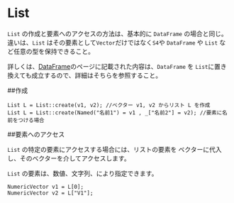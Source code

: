 # List

`List` の作成と要素へのアクセスの方法は、基本的に `DataFrame` の場合と同じ。違いは、`List` はその要素として`Vector`だけではなく`S4`や `DataFrame` や `List` など任意の型を保持できること。

詳しくは、[DataFrame](dataframe.md)のページに記載された内容は、`DataFrame` を `List`に置き換えても成立するので、詳細はそちらを参照すること。


##作成

```
List L = List::create(v1, v2); //ベクター v1, v2 からリスト L を作成
List L = List::create(Named("名前1") = v1 , _["名前2"] = v2); //要素に名前をつける場合
```

##要素へのアクセス

`List` の特定の要素にアクセスする場合には、リストの要素を ベクターに代入し、そのベクターを介してアクセスします。

`List` の要素は、数値、文字列、により指定できます。

```
NumericVector v1 = L[0];
NumericVector v2 = L["V1"];
```
